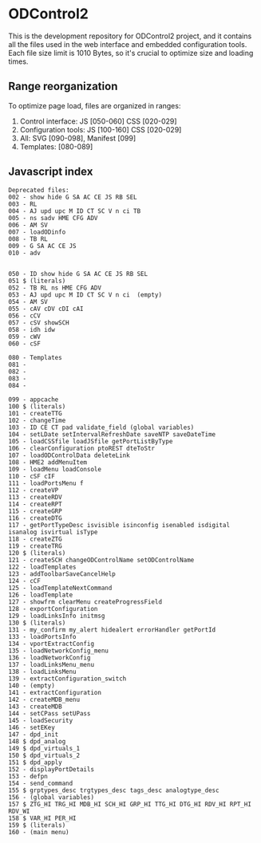 # ODControl2
This is the development repository for ODControl2 project, and it contains 
all the files used in the web interface and embedded configuration tools.
Each file size limit is 1010 Bytes, so it's crucial to optimize size and 
loading times.

## Range reorganization
To optimize page load, files are organized in ranges:

 1. Control interface: JS [050-060] CSS [020-029]
 2. Configuration tools: JS [100-160] CSS [020-029]
 3. All: SVG [090-098], Manifest [099]
 4. Templates: [080-089]

## Javascript index

	Deprecated files:
	002 - show hide G SA AC CE JS RB SEL
	003 - RL
	004 - AJ upd upc M ID CT SC V n ci TB
	005 - ns sadv HME CFG ADV
	006 - AM SV
	007 - loadODinfo
	008 - TB RL
	009 - G SA AC CE JS
	010 - adv


	050 - ID show hide G SA AC CE JS RB SEL
	051 $ (literals)
	052 - TB RL ns HME CFG ADV
	053 - AJ upd upc M ID CT SC V n ci  (empty)
	054 - AM SV
	055 - cAV cDV cDI cAI
	056 - cCV
	057 - cSV showSCH
	058 - idh idw
	059 - cWV
	060 - cSF

	080 - Templates
	081 - 
	082 - 
	083 - 
	084 - 

	099 - appcache
	100 $ (literals)
	101 - createTTG
	102 - changeTime
	103 - ID CE CT pad validate_field (global variables)
	104 - setLDate setIntervalRefreshDate saveNTP saveDateTime
	105 - loadCSSfile loadJSfile getPortListByType
	106 - clearConfiguration ptoREST dteToStr
	107 - loadODControlData deleteLink 
	108 - HME2 addMenuItem
	109 - loadMenu loadConsole
	110 - cSF cIF 
	111 - loadPortsMenu f
	112 - createVP 
	113 - createRDV
	114 - createRPT
	115 - createGRP
	116 - createDTG
	117 - getPortTypeDesc isvisible isinconfig isenabled isdigital isanalog isvirtual isType
	118 - createZTG
	119 - createTRG
	120 $ (literals)
	121 - createSCH changeODControlName setODControlName
	122 - loadTemplates
	123 - addToolbarSaveCancelHelp
	124 - cCF
	125 - loadTemplateNextCommand
	126 - loadTemplate
	127 - showfrm clearMenu createProgressField
	128 - exportConfiguration
	129 - loadLinksInfo initmsg
	130 $ (literals)
	131 - my_confirm my_alert hidealert errorHandler getPortId
	133 - loadPortsInfo
	134 - vportExtractConfig
	135 - loadNetworkConfig_menu
	136 - loadNetworkConfig
	137 - loadLinksMenu_menu
	138 - loadLinksMenu
	139 - extractConfiguration_switch
	140 - (empty)
	141 - extractConfiguration
	142 - createMDB_menu
	143 - createMDB
	144 - setCPass setUPass
	145 - loadSecurity
	146 - setEKey
	147 - dpd_init
	148 $ dpd_analog
	149 $ dpd_virtuals_1
	150 $ dpd_virtuals_2
	151 $ dpd_apply
	152 - displayPortDetails
	153 - defpn
	154 - send_command
	155 $ grptypes_desc trgtypes_desc tags_desc analogtype_desc
	156 - (global variables)
	157 $ ZTG_HI TRG_HI MDB_HI SCH_HI GRP_HI TTG_HI DTG_HI RDV_HI RPT_HI RDV_WI
	158 $ VAR_HI PER_HI
	159 $ (literals)
	160 - (main menu)

